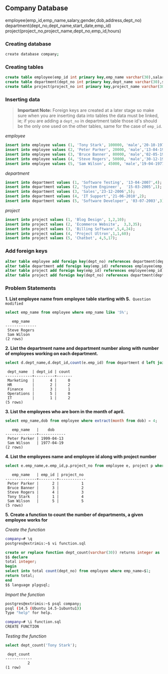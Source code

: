 

## Company Database
employee(emp_id,emp_name,salary,gender,dob,address,dept_no)<br>
department(dept_no,dept_name,start_date,emp_id)<br>
project(project_no,project_name,dept_no,emp_id,hours)<br>

### Creating database
```bash
create database company;
```
### Creating tables
```sql
create table employee(emp_id int primary key,emp_name varchar(30),salary int,gender varchar(10),dob date,address text,dept_no int);
create table department(dept_no int primary key,dept_name varchar(30),start_date date,emp_id int);
create table project(project_no int primary key,project_name varchar(30),dept_no int,emp_id int,hours int);
```

### Inserting data
> **Important Note:** Foreign keys are created at a later stage so make sure when you are inserting data into tables the data must be linked, ie; if you are adding a `dept_no` in department table those id's should be the only one used on the other tables, same for the case of `emp_id`.

*employee*
```sql
insert into employee values (1, 'Tony Stark', 100000, 'male','20-10-1978','Manhattan, New York',1);
insert into employee values (2, 'Peter Parker', 20000, 'male','13-04-1999','Queens, New York',1);
insert into employee values (3, 'Bruce Banner', 80000, 'male','02-05-1987','Los Angeles',2);
insert into employee values (4, 'Steve Rogers', 50000, 'male','30-12-1963','Brooklyn, New York',3);
insert into employee values (5, 'Sam Wilson', 45000, 'male','19-04-1977','Brooklyn, New York',4);
```
*department*
```sql
insert into department values (1, 'Software Testing', '13-04-2007',4);
insert into department values (2, 'System Engineer',  '15-03-2005',1);
insert into department values (3, 'Sales','23-12-2006',5);
insert into department values (4, 'IT Support','21-06-2010',2);
insert into department values (5, 'Software Developer', '03-07-2003',3);
```
*project*
```sql
insert into project values (1, 'Blog Design', 1,2,10);
insert into project values (2, 'Ecommerce Website',  3,3,35);
insert into project values (3, 'Billing Software',5,4,24);
insert into project values (4, 'Project Ultron',1,1,60);
insert into project values (5, 'Chatbot', 4,5,17);
```

### Add foreign keys
```sql
alter table employee add foreign key(dept_no) references department(dept_no);
alter table department add foreign key(emp_id) references employee(emp_id);
alter table project add foreign key(emp_id) references employee(emp_id);
alter table project add foreign key(dept_no) references department(dept_no);
```
### Problem Statements
**1. List employee name from employee table starting with S.** &nbsp;`Question modified`
```sql
select emp_name from employee where emp_name like 'S%';
```
```
   emp_name   
--------------
 Steve Rogers
 Sam Wilson
(2 rows)
```

**2. List the department name and department number along with number of employees working on each department.**
```sql
select d.dept_name,d.dept_id,count(e.emp_id) from department d left join employee e on  d.dept_id = e.dept_id group by d.dept_id;
```
```
 dept_name  | dept_id | count 
------------+---------+-------
 Marketing  |       4 |     0
 HR         |       2 |     2
 Finance    |       3 |     1
 Operations |       5 |     0
 IT         |       1 |     2
(5 rows)
```


**3. List the employees who are born in the month of april.**
```sql
select emp_name,dob from employee where extract(month from dob) = 4;
```
```
   emp_name   |    dob     
--------------+------------
 Peter Parker | 1999-04-13
 Sam Wilson   | 1977-04-19
(2 rows)
```

**4. List the employees name and employee id along with project number**
```sql
select e.emp_name,e.emp_id,p.project_no from employee e, project p where e.emp_id=p.emp_id;
```
```
   emp_name   | emp_id | project_no 
--------------+--------+------------
 Peter Parker |      2 |          1
 Bruce Banner |      3 |          2
 Steve Rogers |      4 |          3
 Tony Stark   |      1 |          4
 Sam Wilson   |      5 |          5
(5 rows)
```

**5. Create a function to count the number of departments, a given employee works for**

*Create the function*
```bash
company=# \q
postgres@extrimis:~$ vi function.sql
```
```sql
create or replace function dept_count(varchar(30)) returns integer as
$$ declare
total integer;
begin
select into total count(dept_no) from employee where emp_name=$1;
return total;
end
$$ language plpgsql;
```
*Import the function*
```bash
postgres@extrimis:~$ psql company;
psql (14.5 (Ubuntu 14.5-1ubuntu1))
Type "help" for help.

company=# \i function.sql
CREATE FUNCTION
```
*Testing the function*
```sql
select dept_count('Tony Stark');
```
```
 dept_count 
------------
          2
(1 row)
```
